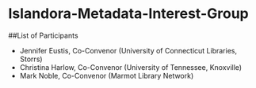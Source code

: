 # Islandora-Metadata-Interest-Group 

##List of Participants

* Jennifer Eustis, Co-Convenor (University of Connecticut Libraries, Storrs)
* Christina Harlow, Co-Convenor (University of Tennessee, Knoxville)
* Mark Noble, Co-Convenor (Marmot Library Network)

